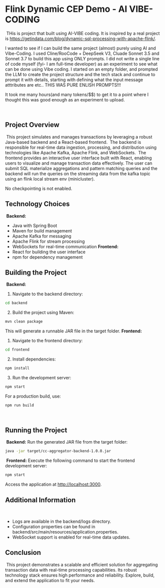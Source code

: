 # Flink Dynamic CEP Demo - AI VIBE-CODING 
​
THis is project that built using AI-VIBE coding. It is inspired by a real project is https://getindata.com/blog/dynamic-sql-processing-with-apache-flink/.

I wanted to see if I can build the same project (almost) purely using AI and Vibe-Coding. I used Cline/RooCode + DeepSeek V3, Cluade Sonnet 3.5 and Sonnet 3.7 
to build this app using ONLY prompts. I did not write a single line of code myself (fyi- I am full-time developer) as an experiment to see what can be done using Vibe coding. I started on an empty folder, and prompted the LLM to create the project structure and the tech stack and continue to prompt it with details, starting with defining what the input message atttributes are etc.. THIS WAS PURE ENLISH PROMPTS!!!

It took me many hours(and many tokens/$$) to get it to a point where I thought this was good enough as an experiment to upload. 

​
## Project Overview
​
This project simulates and manages transactions by leveraging a robust Java-based backend and a React-based frontend.
​
The backend is responsible for real-time data ingestion, processing, and distribution using technologies like Apache Kafka, Apache Flink, and WebSockets.
​
The frontend provides an interactive user interface built with React, enabling users to visualize and manage transaction data effectively. The user can submit SQL materialize aggregations and pattern matching queries and the backend will run the queries on the streaming data from the kafka topic using an flink local stream env (minicluster).

No checkpointing is not enabled.
​
## Technology Choices
​
**Backend:**
- Java with Spring Boot
- Maven for build management
- Apache Kafka for messaging
- Apache Flink for stream processing
- WebSockets for real-time communication
​
**Frontend:**
- React for building the user interface
- npm for dependency management
​
## Building the Project
​
**Backend:**
1. Navigate to the backend directory:
```bash
cd backend
```
2. Build the project using Maven:
```bash
mvn clean package
```
This will generate a runnable JAR file in the target folder.
​
**Frontend:**
1. Navigate to the frontend directory:
```bash
cd frontend
```
2. Install dependencies:
```bash
npm install
```
3. Run the development server:
```bash
npm start
```
For a production build, use:
```bash
npm run build
```
​
## Running the Project
​
**Backend:**
Run the generated JAR file from the target folder:
```bash
java -jar target/cc-aggregator-backend-1.0.0.jar
```
​
**Frontend:**
Execute the following command to start the frontend development server:
```bash
npm start
```
Access the application at [http://localhost:3000](http://localhost:3000).
​
## Additional Information
​
- Logs are available in the backend/logs directory.
- Configuration properties can be found in backend/src/main/resources/application.properties.
- WebSocket support is enabled for real-time data updates.
​
## Conclusion
​
This project demonstrates a scalable and efficient solution for aggregating transaction data with real-time processing capabilities.
Its robust technology stack ensures high performance and reliability.
Explore, build, and extend the application to fit your needs.
